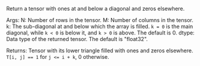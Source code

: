 Return a tensor with ones at and below a diagonal and zeros elsewhere.

Args:
    N: Number of rows in the tensor.
    M: Number of columns in the tensor.
    k: The sub-diagonal at and below which the array is filled.
        `k = 0` is the main diagonal, while `k < 0` is below it, and
        `k > 0` is above. The default is 0.
    dtype: Data type of the returned tensor. The default is "float32".

Returns:
    Tensor with its lower triangle filled with ones and zeros elsewhere.
    `T[i, j] == 1` for `j <= i + k`, 0 otherwise.
